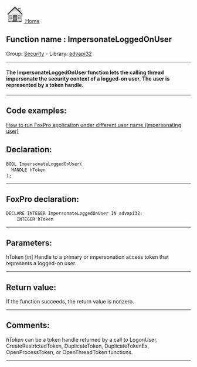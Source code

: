 [<img src="../../images/home.png"> Home ](https://github.com/VFPX/Win32API)  

## Function name : ImpersonateLoggedOnUser
Group: [Security](../../functions_group.md#Security)  -  Library: [advapi32](../../../libraries.md#advapi32)  
***  


#### The ImpersonateLoggedOnUser function lets the calling thread impersonate the security context of a logged-on user. The user is represented by a token handle.
***  


## Code examples:
[How to run FoxPro application under different user name (impersonating user)](../../samples/sample_470.md)  

## Declaration:
```foxpro  
BOOL ImpersonateLoggedOnUser(
  HANDLE hToken
);  
```  
***  


## FoxPro declaration:
```foxpro  
DECLARE INTEGER ImpersonateLoggedOnUser IN advapi32;
	INTEGER hToken  
```  
***  


## Parameters:
hToken 
[in] Handle to a primary or impersonation access token that represents a logged-on user.  
***  


## Return value:
If the function succeeds, the return value is nonzero.  
***  


## Comments:
<Em>hToken</Em> can be a token handle returned by a call to LogonUser, CreateRestrictedToken, DuplicateToken, DuplicateTokenEx, OpenProcessToken, or OpenThreadToken functions.  
  
***  

